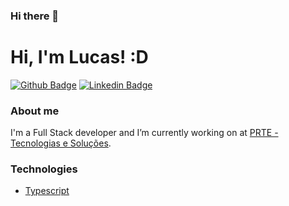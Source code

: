 ### Hi there 👋

# Hi, I'm Lucas! :D

[![Github Badge](https://img.shields.io/badge/-Github-000?style=flat-square&logo=Github&logoColor=white&link=https://github.com/luryy)](https://github.com/luryy)
[![Linkedin Badge](https://img.shields.io/badge/-LinkedIn-blue?style=flat-square&logo=Linkedin&logoColor=white&link=https://www.linkedin.com/in/lucas-yuri/)](https://www.linkedin.com/lucasyuri/)

### About me
I'm a Full Stack developer and I’m currently working on at [PRTE - Tecnologias e Soluções](https://prte.com.br/).


### Technologies
  - [Typescript](https://www.typescriptlang.org/)   
